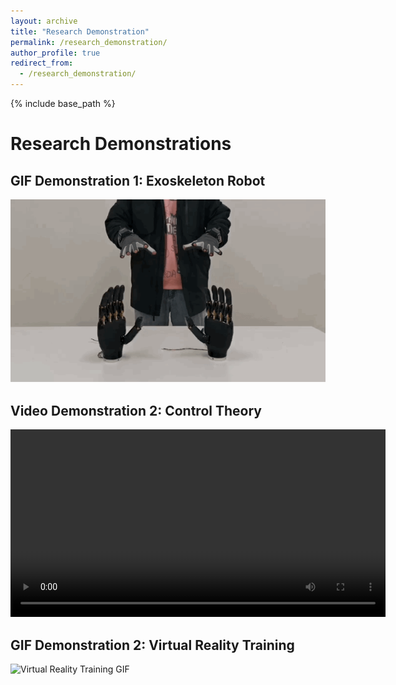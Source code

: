 ```yaml
---
layout: archive
title: "Research Demonstration"
permalink: /research_demonstration/
author_profile: true
redirect_from:
  - /research_demonstration/
---
```


{% include base_path %}

# Research Demonstrations

## GIF Demonstration 1: Exoskeleton Robot

<img src="images/remote.gif" alt="Exoskeleton Robot GIF" width="600">

## Video Demonstration 2: Control Theory

<video width="600" controls>
  <source src="path_to_your_video2.mp4" type="video/mp4">
  Your browser does not support the video tag.
</video>

## GIF Demonstration 2: Virtual Reality Training

<img src="path_to_your_gif2.gif" alt="Virtual Reality Training GIF" width="600">

<!-- Add more sections as needed -->

